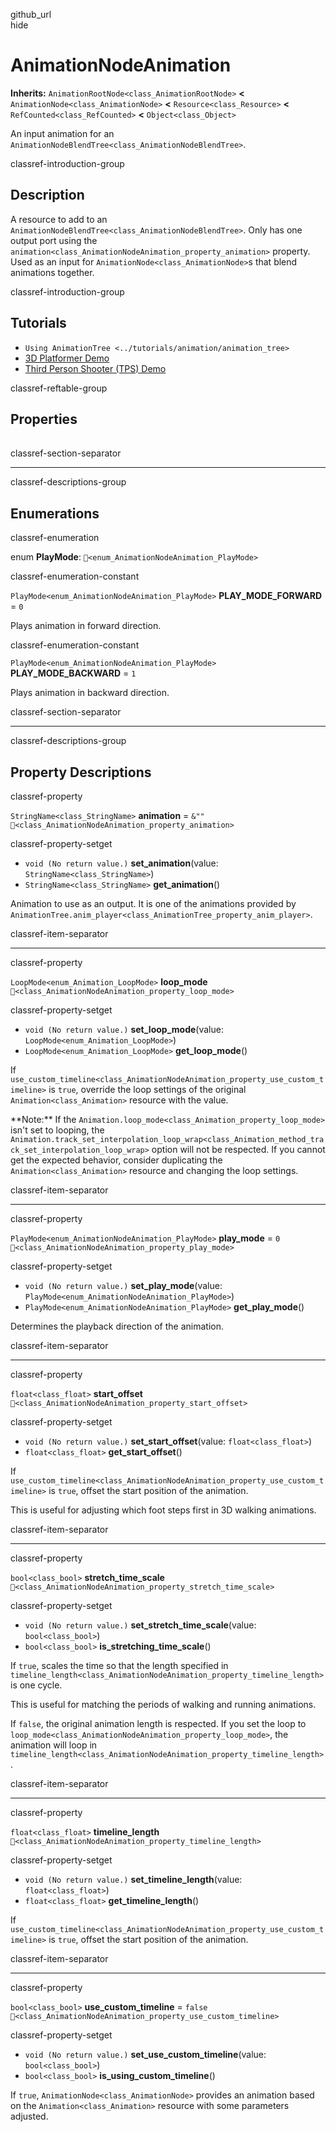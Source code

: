github\_url  
hide

# AnimationNodeAnimation

**Inherits:** `AnimationRootNode<class_AnimationRootNode>` **&lt;**
`AnimationNode<class_AnimationNode>` **&lt;** `Resource<class_Resource>`
**&lt;** `RefCounted<class_RefCounted>` **&lt;** `Object<class_Object>`

An input animation for an
`AnimationNodeBlendTree<class_AnimationNodeBlendTree>`.

classref-introduction-group

## Description

A resource to add to an
`AnimationNodeBlendTree<class_AnimationNodeBlendTree>`. Only has one
output port using the
`animation<class_AnimationNodeAnimation_property_animation>` property.
Used as an input for `AnimationNode<class_AnimationNode>`s that blend
animations together.

classref-introduction-group

## Tutorials

-   `Using AnimationTree <../tutorials/animation/animation_tree>`
-   [3D Platformer
    Demo](https://godotengine.org/asset-library/asset/2748)
-   [Third Person Shooter (TPS)
    Demo](https://godotengine.org/asset-library/asset/2710)

classref-reftable-group

## Properties

<table>
<tbody>
<tr>
</tr>
<tr>
</tr>
<tr>
</tr>
<tr>
</tr>
<tr>
</tr>
<tr>
</tr>
<tr>
</tr>
</tbody>
</table>

classref-section-separator

------------------------------------------------------------------------

classref-descriptions-group

## Enumerations

classref-enumeration

enum **PlayMode**: `🔗<enum_AnimationNodeAnimation_PlayMode>`

classref-enumeration-constant

`PlayMode<enum_AnimationNodeAnimation_PlayMode>` **PLAY\_MODE\_FORWARD**
= `0`

Plays animation in forward direction.

classref-enumeration-constant

`PlayMode<enum_AnimationNodeAnimation_PlayMode>`
**PLAY\_MODE\_BACKWARD** = `1`

Plays animation in backward direction.

classref-section-separator

------------------------------------------------------------------------

classref-descriptions-group

## Property Descriptions

classref-property

`StringName<class_StringName>` **animation** = `&""`
`🔗<class_AnimationNodeAnimation_property_animation>`

classref-property-setget

-   `void (No return value.)` **set\_animation**(value:
    `StringName<class_StringName>`)
-   `StringName<class_StringName>` **get\_animation**()

Animation to use as an output. It is one of the animations provided by
`AnimationTree.anim_player<class_AnimationTree_property_anim_player>`.

classref-item-separator

------------------------------------------------------------------------

classref-property

`LoopMode<enum_Animation_LoopMode>` **loop\_mode**
`🔗<class_AnimationNodeAnimation_property_loop_mode>`

classref-property-setget

-   `void (No return value.)` **set\_loop\_mode**(value:
    `LoopMode<enum_Animation_LoopMode>`)
-   `LoopMode<enum_Animation_LoopMode>` **get\_loop\_mode**()

If
`use_custom_timeline<class_AnimationNodeAnimation_property_use_custom_timeline>`
is `true`, override the loop settings of the original
`Animation<class_Animation>` resource with the value.

\*\*Note:\*\* If the
`Animation.loop_mode<class_Animation_property_loop_mode>` isn't set to
looping, the
`Animation.track_set_interpolation_loop_wrap<class_Animation_method_track_set_interpolation_loop_wrap>`
option will not be respected. If you cannot get the expected behavior,
consider duplicating the `Animation<class_Animation>` resource and
changing the loop settings.

classref-item-separator

------------------------------------------------------------------------

classref-property

`PlayMode<enum_AnimationNodeAnimation_PlayMode>` **play\_mode** = `0`
`🔗<class_AnimationNodeAnimation_property_play_mode>`

classref-property-setget

-   `void (No return value.)` **set\_play\_mode**(value:
    `PlayMode<enum_AnimationNodeAnimation_PlayMode>`)
-   `PlayMode<enum_AnimationNodeAnimation_PlayMode>`
    **get\_play\_mode**()

Determines the playback direction of the animation.

classref-item-separator

------------------------------------------------------------------------

classref-property

`float<class_float>` **start\_offset**
`🔗<class_AnimationNodeAnimation_property_start_offset>`

classref-property-setget

-   `void (No return value.)` **set\_start\_offset**(value:
    `float<class_float>`)
-   `float<class_float>` **get\_start\_offset**()

If
`use_custom_timeline<class_AnimationNodeAnimation_property_use_custom_timeline>`
is `true`, offset the start position of the animation.

This is useful for adjusting which foot steps first in 3D walking
animations.

classref-item-separator

------------------------------------------------------------------------

classref-property

`bool<class_bool>` **stretch\_time\_scale**
`🔗<class_AnimationNodeAnimation_property_stretch_time_scale>`

classref-property-setget

-   `void (No return value.)` **set\_stretch\_time\_scale**(value:
    `bool<class_bool>`)
-   `bool<class_bool>` **is\_stretching\_time\_scale**()

If `true`, scales the time so that the length specified in
`timeline_length<class_AnimationNodeAnimation_property_timeline_length>`
is one cycle.

This is useful for matching the periods of walking and running
animations.

If `false`, the original animation length is respected. If you set the
loop to `loop_mode<class_AnimationNodeAnimation_property_loop_mode>`,
the animation will loop in
`timeline_length<class_AnimationNodeAnimation_property_timeline_length>`.

classref-item-separator

------------------------------------------------------------------------

classref-property

`float<class_float>` **timeline\_length**
`🔗<class_AnimationNodeAnimation_property_timeline_length>`

classref-property-setget

-   `void (No return value.)` **set\_timeline\_length**(value:
    `float<class_float>`)
-   `float<class_float>` **get\_timeline\_length**()

If
`use_custom_timeline<class_AnimationNodeAnimation_property_use_custom_timeline>`
is `true`, offset the start position of the animation.

classref-item-separator

------------------------------------------------------------------------

classref-property

`bool<class_bool>` **use\_custom\_timeline** = `false`
`🔗<class_AnimationNodeAnimation_property_use_custom_timeline>`

classref-property-setget

-   `void (No return value.)` **set\_use\_custom\_timeline**(value:
    `bool<class_bool>`)
-   `bool<class_bool>` **is\_using\_custom\_timeline**()

If `true`, `AnimationNode<class_AnimationNode>` provides an animation
based on the `Animation<class_Animation>` resource with some parameters
adjusted.
